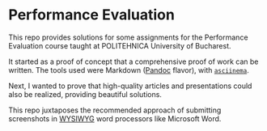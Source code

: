 # Performance Evaluation

This repo provides solutions for some assignments for the Performance
Evaluation course taught at POLITEHNICA University of Bucharest.

It started as a proof of concept that a comprehensive proof of work can be
written. The tools used were Markdown ([Pandoc](https://pandoc.org) flavor),
with [`asciinema`](https://asciinema.org).

Next, I wanted to prove that high-quality articles and presentations could also
be realized, providing beautiful solutions.

This repo juxtaposes the recommended approach of submitting screenshots
in [WYSIWYG](https://en.wikipedia.org/wiki/WYSIWYG) word processors like
Microsoft Word.
